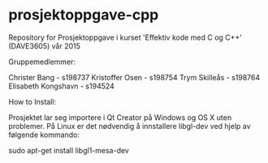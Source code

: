 # prosjektoppgave-cpp
Repository for Prosjektoppgave i kurset 'Effektiv kode med C og C++' (DAVE3605) vår 2015

Gruppemedlemmer:

Christer Bang - s198737
Kristoffer Osen - s198754
Trym Skilleås - s198764
Elisabeth Kongshavn - s194524

How to Install:

Prosjektet lar seg importere i Qt Creator på Windows og OS X uten problemer.
På Linux er det nødvendig å innstallere libgl-dev ved hjelp av følgende kommando:

sudo apt-get install libgl1-mesa-dev
